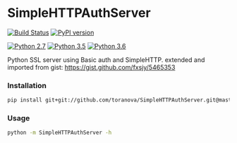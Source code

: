 # SimpleHTTPAuthServer
[![Build Status](https://travis-ci.org/tianhuil/SimpleHTTPAuthServer.svg?branch=master)](https://travis-ci.org/tianhuil/SimpleHTTPAuthServer)
[![PyPI version](https://badge.fury.io/py/SimpleHTTPAuthServer.svg)](https://badge.fury.io/py/SimpleHTTPAuthServer)

[![Python 2.7](https://img.shields.io/badge/python-2.7-blue.svg)](https://www.python.org/downloads/release/python-270/)
[![Python 3.5](https://img.shields.io/badge/python-3.5-blue.svg)](https://www.python.org/downloads/release/python-350/)
[![Python 3.6](https://img.shields.io/badge/python-3.6-blue.svg)](https://www.python.org/downloads/release/python-360/)

Python SSL server using Basic auth and SimpleHTTP. extended and imported from gist: https://gist.github.com/fxsjy/5465353

### Installation
```bash
pip install git+git://github.com/toranova/SimpleHTTPAuthServer.git@master
```

### Usage
```bash
python -m SimpleHTTPAuthServer -h
```

